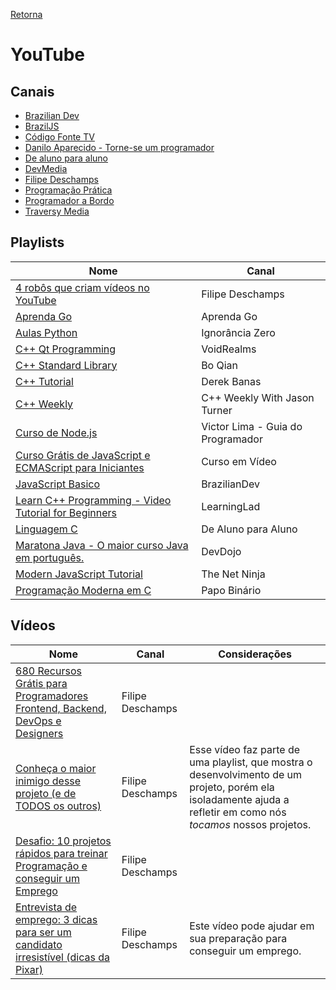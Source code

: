 [Retorna](../README.md)

# YouTube

## Canais

- [Brazilian Dev](https://www.youtube.com/channel/UCkp0JNT8YeVnZHguGO5n5PA)
- [BrazilJS](https://www.youtube.com/user/BrazilJS)
- [Código Fonte TV](https://www.youtube.com/user/codigofontetv)
- [Danilo Aparecido - Torne-se um programador](https://www.youtube.com/c/DaniloAparecido)
- [De aluno para aluno](https://www.youtube.com/c/ItaloGross)
- [DevMedia](https://www.youtube.com/channel/UClBrpNsTEFLbZDDMW1xiOaQ)
- [Filipe Deschamps](https://www.youtube.com/channel/UCU5JicSrEM5A63jkJ2QvGYw)
- [Programação Prática](https://www.youtube.com/channel/UCzLjXMwCPPsCoUcQeYOg3BA)
- [Programador a Bordo](https://www.youtube.com/channel/UC5fWvbBnaFAi2hJlHRmg5kw)
- [Traversy Media](https://www.youtube.com/user/TechGuyWeb)

## Playlists

|                                                                 Nome                                                                |               Canal               |
|-------------------------------------------------------------------------------------------------------------------------------------|-----------------------------------|
| [4 robôs que criam vídeos no YouTube](https://www.youtube.com/playlist?list=PLMdYygf53DP4YTVeu0JxVnWq01uXrLwHi)                     | Filipe Deschamps                  |
| [Aprenda Go](https://www.youtube.com/playlist?list=PLCKpcjBB_VlBsxJ9IseNxFllf-UFEXOdg)                                              | Aprenda Go                        |
| [Aulas Python](https://www.youtube.com/playlist?list=PLfCKf0-awunOu2WyLe2pSD2fXUo795xRe)                                            | Ignorância Zero                   |
| [C++ Qt Programming](https://www.youtube.com/playlist?list=PL2D1942A4688E9D63)                                                      | VoidRealms                        |
| [C++ Standard Library](https://www.youtube.com/playlist?list=PL5jc9xFGsL8G3y3ywuFSvOuNm3GjBwdkb)                                    | Bo Qian                           |
| [C++ Tutorial](https://www.youtube.com/playlist?list=PLGLfVvz_LVvQ9S8YSV0iDsuEU8v11yP9M)                                            | Derek Banas                       |
| [C++ Weekly](https://www.youtube.com/playlist?list=PLs3KjaCtOwSZ2tbuV1hx8Xz-rFZTan2J1)                                              | C++ Weekly With Jason Turner      |
| [Curso de Node.js](https://www.youtube.com/playlist?list=PLJ_KhUnlXUPtbtLwaxxUxHqvcNQndmI4B)                                        | Victor Lima - Guia do Programador |
| [Curso Grátis de JavaScript e ECMAScript para Iniciantes](https://www.youtube.com/playlist?list=PLHz_AreHm4dlsK3Nr9GVvXCbpQyHQl1o1) | Curso em Vídeo                    |
| [JavaScript Basico](https://www.youtube.com/playlist?list=PL-R1FQNkywO55236fniVp6LKGAVZXcmnr)                                       | BrazilianDev                      |
| [Learn C++ Programming - Video Tutorial for Beginners](https://www.youtube.com/playlist?list=PLfVsf4Bjg79Cu5MYkyJ-u4SyQmMhFeC1C)    | LearningLad                       |
| [Linguagem C](https://www.youtube.com/playlist?list=PLa75BYTPDNKZWYypgOFEsX3H2Mg-SzuLW)                                             | De Aluno para Aluno               |
| [Maratona Java - O maior curso Java em português.](https://www.youtube.com/playlist?list=PL62G310vn6nHrMr1tFLNOYP_c73m6nAzL)        | DevDojo                           |
| [Modern JavaScript Tutorial](https://www.youtube.com/playlist?list=PL4cUxeGkcC9haFPT7J25Q9GRB_ZkFrQAc)                              | The Net Ninja                     |
| [Programação Moderna em C](https://www.youtube.com/playlist?list=PLIfZMtpPYFP5qaS2RFQxcNVkmJLGQwyKE)                                | Papo Binário                      |

## Vídeos

| Nome                                                                                                                              | Canal            | Considerações                                                                                                                                                    |
|-----------------------------------------------------------------------------------------------------------------------------------|------------------|------------------------------------------------------------------------------------------------------------------------------------------------------------------|
| [680 Recursos Grátis para Programadores Frontend, Backend, DevOps e Designers](https://www.youtube.com/watch?v=tpaSZ8x21PI)       | Filipe Deschamps |                                                                                                                                                                  |
| [Conheça o maior inimigo desse projeto (e de TODOS os outros)](https://www.youtube.com/watch?v=9wU3zxK8a34)                       | Filipe Deschamps | Esse vídeo faz parte de uma playlist, que mostra o desenvolvimento de um projeto, porém ela isoladamente ajuda a refletir em como nós *tocamos* nossos projetos. |
| [Desafio: 10 projetos rápidos para treinar Programação e conseguir um Emprego](https://www.youtube.com/watch?v=fYR9L2ZmodM)       | Filipe Deschamps |                                                                                                                                                                  |
| [Entrevista de emprego: 3 dicas para ser um candidato irresistível (dicas da Pixar)](https://www.youtube.com/watch?v=DRacV64Mt1I) | Filipe Deschamps | Este vídeo pode ajudar em sua preparação para conseguir um emprego.                                                                                              |